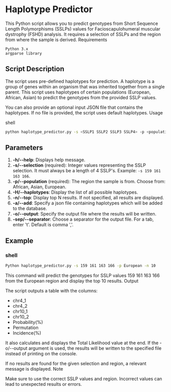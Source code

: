 


# Haplotype Predictor

This Python script allows you to predict genotypes from Short Sequence Length Polymorphisms (SSLPs) values for Facioscapulohumeral muscular dystrophy (FSHD) analysis. It requires a selection of SSLPs and the region from where the sample is derived.
Requirements

    Python 3.x
    argparse library

## Script Description

The script uses pre-defined haplotypes for prediction. A haplotype is a group of genes within an organism that was inherited together from a single parent. This script uses haplotypes of certain populations (European, African, Asian) to predict the genotypes from the provided SSLP values.

You can also provide an optional input JSON file that contains the haplotypes. If no file is provided, the script uses default haplotypes.
Usage

shell

```bash
python haplotype_predictor.py -s <SSLP1 SSLP2 SSLP3 SSLP4> -p <population>
```
## Parameters
1.  **-h/--help**: Displays help message.
2.  **-s/--selection** (required): Integer values representing the SSLP selection. It must always be a length of 4 SSLP's. Example: `-s 159 161 163 166`.
3.  **-p/--population** (required): The region the sample is from. Choose from: African, Asian, European.
4.  **-H/--haplotypes**: Display the list of all possible haplotypes.
5.  **-n/--top**: Display top N results. If not specified, all results are displayed.
6.  **-a/--add**: Specify a json file containing haplotypes which will be added to the database.
7.  **-o/--output**: Specify the output file where the results will be written.
8.  **-sep/--separator**: Choose a separator for the output file. For a tab, enter 't'. Default is comma ','.

## Example

### shell

```bash
Python haplotype_predictor.py -s 159 161 163 166 -p European -n 10
```

This command will predict the genotypes for SSLP values 159 161 163 166 from the European region and display the top 10 results.
Output

The script outputs a table with the columns:
 - chr4_1
 - chr4_2
 - chr10_1
 - chr10_2
 - Probability(%)
 - Permutation
 - Incidence(%)

It also calculates and displays the Total Likelihood value at the end. If the -o/--output argument is used, the results will be written to the specified file instead of printing on the console.

If no results are found for the given selection and region, a relevant message is displayed.
Note

Make sure to use the correct SSLP values and region. Incorrect values can lead to unexpected results or errors.

